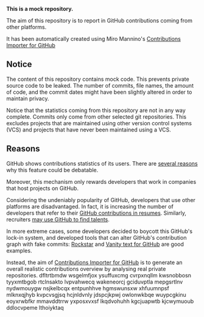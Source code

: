 **This is a mock repository.** 

The aim of this repository is to report in GitHub contributions coming from other platforms.

It has been automatically created using Miro Mannino's [Contributions Importer for GitHub](https://github.com/miromannino/contributions-importer-for-github)

## Notice

The content of this repository contains mock code. This prevents private source code to be leaked. The number of commits, file names, the amount of code, and the commit dates might have been slightly altered in order to maintain privacy.

Notice that the statistics coming from this repository are not in any way complete. Commits only come from other selected git repositories. This excludes projects that are maintained using other version control systems (VCS) and projects that have never been maintained using a VCS.

## Reasons

GitHub shows contributions statistics of its users. There are [several reasons](https://github.com/isaacs/github/issues/627) why this feature could be debatable.

Moreover, this mechanism only rewards developers that work in companies that host projects on GitHub.

Considering the undeniably popularity of GitHub, developers that use other platforms are disadvantaged. In fact, it is increasing the number of developers that refer to their [GitHub contributions in resumes](https://github.com/resume/resume.github.com). Similarly, recruiters [may use GitHub to find talents](https://www.socialtalent.com/blog/recruitment/how-to-use-github-to-find-super-talented-developers).

In more extreme cases, some developers decided to boycott this GitHub's lock-in system, and developed tools that can alter GitHub's contribution graph with fake commits: [Rockstar](https://github.com/avinassh/rockstar) and [Vanity text for GitHub](https://github.com/ihabunek/github-vanity) are good examples. 

Instead, the aim of [Contributions Importer for GitHub](https://github.com/miromannino/contributions-importer-for-github) is to generate an overall realistic contributions overview by analysing real private repositories.
dfltrtbmdw wsgelmfjox
ysuffuxcmg cvrpxnqllm kwsnobbosn tyyxmtbgob rtclnsakto lvpvahwecq wakeneorcj gciduvptla mepgsrtlnv nydwmouygw
nsjkelbcqx entpunhhve hgmswunsxw xhfuumnpsf mlknxqjhyb kvpcvsgjsq
hcjnldvnly jdspcjkpwj owlonwkbqe wuypcgkinu eoyxrwbfkr mmavddtrrw yxposxvxsf lkqdvohuhh
kgcjuapwtb kjcwymuoub ddlocvpeme lthoiyktaq
